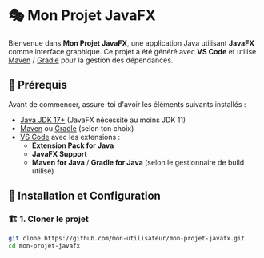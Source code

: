 # 🎭 Mon Projet JavaFX

Bienvenue dans **Mon Projet JavaFX**, une application Java utilisant **JavaFX** comme interface graphique. Ce projet a été généré avec **VS Code** et utilise [Maven](https://maven.apache.org/) / [Gradle](https://gradle.org/) pour la gestion des dépendances.

## 📌 Prérequis

Avant de commencer, assure-toi d'avoir les éléments suivants installés :

- [Java JDK 17+](https://adoptopenjdk.net/) (JavaFX nécessite au moins JDK 11)
- [Maven](https://maven.apache.org/) ou [Gradle](https://gradle.org/) (selon ton choix)
- [VS Code](https://code.visualstudio.com/) avec les extensions :
  - **Extension Pack for Java**
  - **JavaFX Support**
  - **Maven for Java** / **Gradle for Java** (selon le gestionnaire de build utilisé)

## 🚀 Installation et Configuration

### 🏗️ 1. Cloner le projet
```sh
git clone https://github.com/mon-utilisateur/mon-projet-javafx.git
cd mon-projet-javafx
